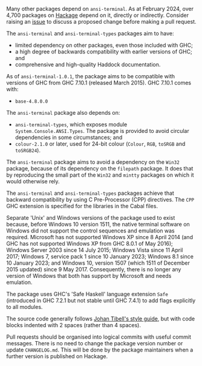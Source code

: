 Many other packages depend on `ansi-terminal`. As at February 2024, over 4,700
packages on [Hackage](https:https://hackage.haskell.org/) depend on it, directly
or indirectly. Consider raising an
[issue](https://github.com/UnkindPartition/ansi-terminal/issues) to
discuss a proposed change before making a pull request.

The `ansi-terminal` and `ansi-terminal-types` packages aim to have:
* limited dependency on other packages, even those included with GHC;
* a high degree of backwards compatibility with earlier versions of GHC; and
* comprehensive and high-quality Haddock documentation.

As of `ansi-terminal-1.0.1`, the package aims to be compatible with versions
of GHC from GHC 7.10.1 (released March 2015). GHC 7.10.1 comes with:
* `base-4.8.0.0`

The `ansi-terminal` package also depends on:
* `ansi-terminal-types`, which exposes module `System.Console.ANSI.Types`. The
  package is provided to avoid circular dependencies in some circumstances; and
* `colour-2.1.0` or later, used for 24-bit colour (`Colour`, `RGB`, `toSRGB` and
  `toSRGB24`).

The `ansi-terminal` package aims to avoid a dependency on the `Win32` package,
because of its dependency on the `filepath` package. It does that by reproducing
the small part of the `Win32` and `mintty` packages on which it would otherwise
rely.

The `ansi-terminal` and `ansi-terminal-types` packages achieve that backward
compatibility by using C Pre-Processor (CPP) directives. The `CPP` GHC extension
is specified for the libraries in the Cabal files.

Separate 'Unix' and Windows versions of the package used to exist because,
before Windows 10 version 1511, the native terminal software on Windows did not
support the control sequences and emulation was required. Microsoft has not
supported Windows XP since 8 April 2014 (and GHC has not supported Windows XP
from GHC 8.0.1 of May 2016); Windows Server 2003 since 14 July 2015; Windows
Vista since 11 April 2017; Windows 7, service pack 1 since 10 January 2023;
Windows 8.1 since 10 January 2023; and Windows 10, version 1507 (which 1511 of
December 2015 updated) since 9 May 2017. Consequently, there is no longer any
version of Windows that both has support by Microsoft and needs emulation.

The package uses GHC's 'Safe Haskell' language extension `Safe` (introduced in
GHC 7.2.1 but not stable until GHC 7.4.1) to add flags explicitly to all
modules.

The source code generally follows
[Johan Tibell's style guide](https://github.com/tibbe/haskell-style-guide), but
with code blocks indented with 2 spaces (rather than 4 spaces).

Pull requests should be organised into logical commits with useful commit
messages. There is no need to change the package version number or update
`CHANGELOG.md`. This will be done by the package maintainers when a further
version is published on Hackage.
